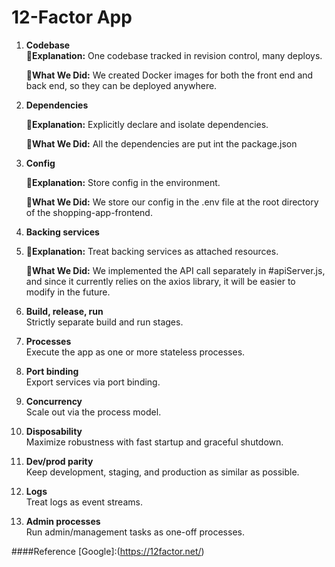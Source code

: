 # 12-Factor App

1. **Codebase**  
   🌟**Explanation:**
   One codebase tracked in revision control, many deploys.
   
   :rocket:**What We Did:**
   We created Docker images for both the front end and back end, so they can be deployed anywhere.


2. **Dependencies**

   🌟**Explanation:**
   Explicitly declare and isolate dependencies.
 
   :rocket:**What We Did:**
   All the dependencies are put int the package.json

3. **Config**  

   🌟**Explanation:**
   Store config in the environment.

   :rocket:**What We Did:**
   We store our config in the .env file at the root directory of the shopping-app-frontend.

4. **Backing services**
5. 
   🌟**Explanation:** 
   Treat backing services as attached resources.
   
   :rocket:**What We Did:**
   We implemented the API call separately in #apiServer.js, and since it currently relies on the axios library, it will be easier to modify in the future.

7. **Build, release, run**  
   Strictly separate build and run stages.

8. **Processes**  
   Execute the app as one or more stateless processes.

9. **Port binding**  
   Export services via port binding.

10. **Concurrency**  
   Scale out via the process model.

11. **Disposability**  
   Maximize robustness with fast startup and graceful shutdown.

12. **Dev/prod parity**  
    Keep development, staging, and production as similar as possible.

13. **Logs**  
    Treat logs as event streams.

14. **Admin processes**  
    Run admin/management tasks as one-off processes.

####Reference
[Google]:(https://12factor.net/)
